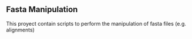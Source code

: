 ## Fasta Manipulation

This proyect contain scripts to perform the manipulation of fasta files (e.g. alignments)